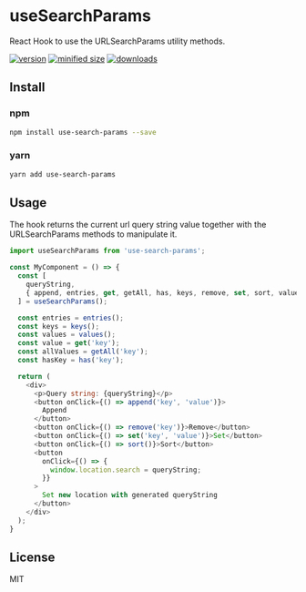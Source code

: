 # useSearchParams

React Hook to use the URLSearchParams utility methods.

[![version](https://img.shields.io/npm/v/use-search-params.svg)](https://www.npmjs.com/package/use-search-params)
[![minified size](https://img.shields.io/bundlephobia/min/use-search-params.svg)](https://www.npmjs.com/package/use-search-params)
[![downloads](https://img.shields.io/npm/dt/use-search-params.svg)](https://www.npmjs.com/package/use-search-params)

## Install

### npm

```bash
npm install use-search-params --save
```

### yarn

```bash
yarn add use-search-params
```

## Usage

The hook returns the current url query string value together with the URLSearchParams methods to manipulate it.

```JavaScript
import useSearchParams from 'use-search-params';

const MyComponent = () => {
  const [
    queryString,
    { append, entries, get, getAll, has, keys, remove, set, sort, values }
  ] = useSearchParams();

  const entries = entries();
  const keys = keys();
  const values = values();
  const value = get('key');
  const allValues = getAll('key');
  const hasKey = has('key');

  return (
    <div>
      <p>Query string: {queryString}</p>
      <button onClick={() => append('key', 'value')}>
        Append
      </button>
      <button onClick={() => remove('key')}>Remove</button>
      <button onClick={() => set('key', 'value')}>Set</button>
      <button onClick={() => sort()}>Sort</button>
      <button
        onClick={() => {
          window.location.search = queryString;
        }}
      >
        Set new location with generated queryString
      </button>
    </div>
  );
}
```

## License

MIT
